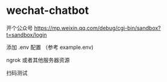 # wechat-chatbot

开个公众号 https://mp.weixin.qq.com/debug/cgi-bin/sandbox?t=sandbox/login

添加 .env 配置 （参考 example.env)

ngrok 或者其他服务器资源

扫码测试